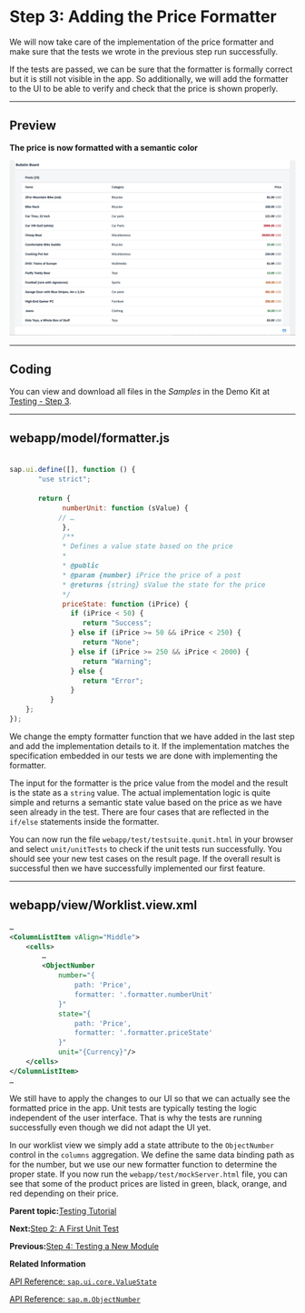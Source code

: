 <!-- loio2bf4892527174264808076be32c1e1b0 -->

# Step 3: Adding the Price Formatter

We will now take care of the implementation of the price formatter and make sure that the tests we wrote in the previous step run successfully.

If the tests are passed, we can be sure that the formatter is formally correct but it is still not visible in the app. So additionally, we will add the formatter to the UI to be able to verify and check that the price is shown properly.

***

## Preview

  
  
**The price is now formatted with a semantic color**

![](images/loio436054fd57104e89b98dd2dc9a834211_LowRes.jpg "The price is now formatted with a semantic color")

***

## Coding

You can view and download all files in the *Samples* in the Demo Kit at [Testing - Step 3](https://ui5.sap.com/#/entity/sap.m.tutorial.testing/sample/sap.m.tutorial.testing.03).

***

## webapp/model/formatter.js

```js

sap.ui.define([], function () {
	   "use strict";

	   return {
		     numberUnit: function (sValue) {
			// …
		     },
		     /**
		     * Defines a value state based on the price
		     *
		     * @public
		     * @param {number} iPrice the price of a post
		     * @returns {string} sValue the state for the price
		     */
		     priceState: function (iPrice) {
			   if (iPrice < 50) {
				  return "Success";
			   } else if (iPrice >= 50 && iPrice < 250) {
				  return "None";
			   } else if (iPrice >= 250 && iPrice < 2000) {
				  return "Warning";
			   } else {
				  return "Error";
			   }
		  }
	};
});
```

We change the empty formatter function that we have added in the last step and add the implementation details to it. If the implementation matches the specification embedded in our tests we are done with implementing the formatter.

The input for the formatter is the price value from the model and the result is the state as a `string` value. The actual implementation logic is quite simple and returns a semantic state value based on the price as we have seen already in the test. There are four cases that are reflected in the `if/else` statements inside the formatter.

You can now run the file `webapp/test/testsuite.qunit.html` in your browser and select `unit/unitTests` to check if the unit tests run successfully. You should see your new test cases on the result page. If the overall result is successful then we have successfully implemented our first feature.

***

## webapp/view/Worklist.view.xml

```xml
…
<ColumnListItem vAlign="Middle">
	<cells>
		…
		<ObjectNumber
			number="{
				path: 'Price',
				formatter: '.formatter.numberUnit'
			}"
			state="{
				path: 'Price',
				formatter: '.formatter.priceState'
			}"
			unit="{Currency}"/>
	</cells>
</ColumnListItem>
…
```

We still have to apply the changes to our UI so that we can actually see the formatted price in the app. Unit tests are typically testing the logic independent of the user interface. That is why the tests are running successfully even though we did not adapt the UI yet.

In our worklist view we simply add a state attribute to the `ObjectNumber` control in the `columns` aggregation. We define the same data binding path as for the number, but we use our new formatter function to determine the proper state. If you now run the `webapp/test/mockServer.html` file, you can see that some of the product prices are listed in green, black, orange, and red depending on their price.

**Parent topic:**[Testing Tutorial](testing-tutorial-291c912.md "In this tutorial we will test application functionality with the testing tools that are delivered with OpenUI5. At different steps of this tutorial you will write tests using QUnit, OPA5, and the OData V2 mock server. Additionally, you will learn about testing strategies, Test Driven Development (TDD), and much more.")

**Next:**[Step 2: A First Unit Test](step-2-a-first-unit-test-b81736e.md "In this step we will analyze the unit testing infrastructure and write a first unit test.")

**Previous:**[Step 4: Testing a New Module](step-4-testing-a-new-module-a5bb7a6.md "In the first unit test we have just extended the formatters module with a new function. Now we will write a unit test that will test the functionality of an entirely new module.")

**Related Information**  


[API Reference: `sap.ui.core.ValueState`](https://ui5.sap.com/#/api/sap.ui.core.ValueState)

[API Reference: `sap.m.ObjectNumber`](https://ui5.sap.com/#/api/sap.m.ObjectNumber)

